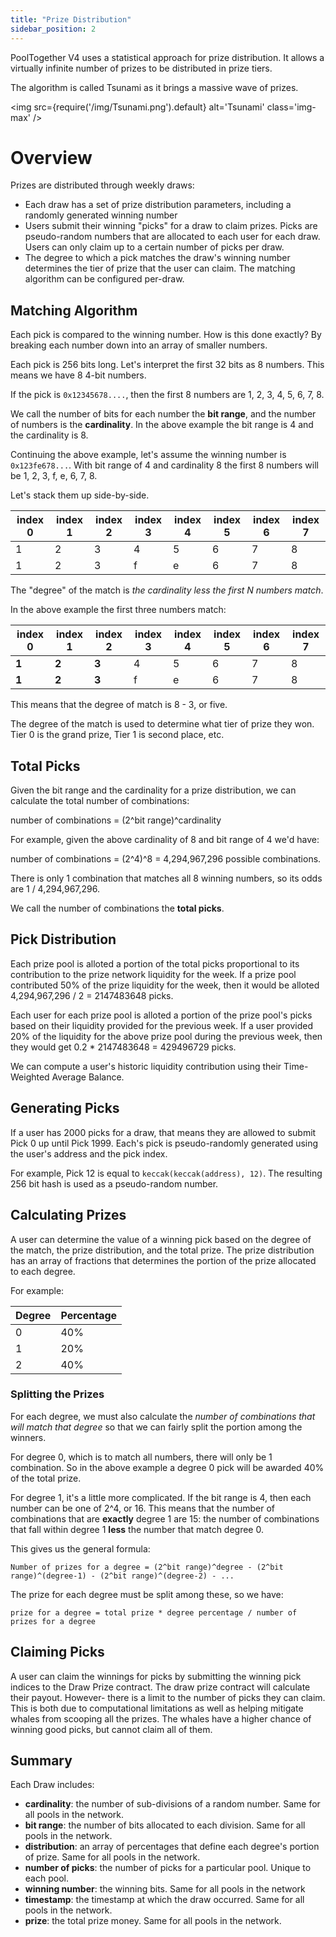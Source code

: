 ```yaml
---
title: "Prize Distribution"
sidebar_position: 2
---
```


PoolTogether V4 uses a statistical approach for prize distribution.  It allows a virtually infinite number of prizes to be distributed in prize tiers.

The algorithm is called Tsunami as it brings a massive wave of prizes.

<img
  src={require('/img/Tsunami.png').default}
  alt='Tsunami'
  class='img-max'
/>

# Overview

Prizes are distributed through weekly draws:

- Each draw has a set of prize distribution parameters, including a randomly generated winning number
- Users submit their winning "picks" for a draw to claim prizes.  Picks are pseudo-random numbers that are allocated to each user for each draw.  Users can only claim up to a certain number of picks per draw.
- The degree to which a pick matches the draw's winning number determines the tier of prize that the user can claim.  The matching algorithm can be configured per-draw.

## Matching Algorithm

Each pick is compared to the winning number.  How is this done exactly?  By breaking each number down into an array of smaller numbers.

Each pick is 256 bits long.  Let's interpret the first 32 bits as 8 numbers.  This means we have 8 4-bit numbers.

If the pick is `0x12345678....`, then the first 8 numbers are 1, 2, 3, 4, 5, 6, 7, 8.

We call the number of bits for each number the **bit range**, and the number of numbers is the **cardinality**.  In the above example the bit range is 4 and the cardinality is 8.

Continuing the above example, let's assume the winning number is `0x123fe678...`.  With bit range of 4 and cardinality 8 the first 8 numbers will be 1, 2, 3, f, e, 6, 7, 8.

Let's stack them up side-by-side.

| index 0 | index 1 | index 2 | index 3 | index 4 | index 5 | index 6 | index 7 |
| - | - | - | - | - | - | - | - |
| 1 | 2 | 3 | 4 | 5 | 6 | 7 | 8 |
| 1 | 2 | 3 | f | e | 6 | 7 | 8 |

The "degree" of the match is *the cardinality less the first N numbers match*.

In the above example the first three numbers match:

| index 0 | index 1 | index 2 | index 3 | index 4 | index 5 | index 6 | index 7 |
| - | - | - | - | - | - | - | - |
| **1** | **2** | **3** | 4 | 5 | 6 | 7 | 8 |
| **1** | **2** | **3** | f | e | 6 | 7 | 8 |

This means that the degree of match is 8 - 3, or five.

The degree of the match is used to determine what tier of prize they won.  Tier 0 is the grand prize, Tier 1 is second place, etc.

## Total Picks

Given the bit range and the cardinality for a prize distribution, we can calculate the total number of combinations:

number of combinations = (2^bit range)^cardinality

For example, given the above cardinality of 8 and bit range of 4 we'd have:

number of combinations = (2^4)^8 = 4,294,967,296 possible combinations.

There is only 1 combination that matches all 8 winning numbers, so its odds are 1 / 4,294,967,296.

We call the number of combinations the **total picks**.

## Pick Distribution

Each prize pool is alloted a portion of the total picks proportional to its contribution to the prize network liquidity for the week.  If a prize pool contributed 50% of the prize liquidity for the week, then it would be alloted 4,294,967,296 / 2 = 2147483648 picks.

Each user for each prize pool is alloted a portion of the prize pool's picks based on their liquidity provided for the previous week.  If a user provided 20% of the liquidity for the above prize pool during the previous week, then they would get 0.2 * 2147483648 = 429496729 picks.

We can compute a user's historic liquidity contribution using their Time-Weighted Average Balance.

## Generating Picks

If a user has 2000 picks for a draw, that means they are allowed to submit Pick 0 up until Pick 1999.  Each's pick is pseudo-randomly generated using the user's address and the pick index.

For example, Pick 12 is equal to `keccak(keccak(address), 12)`.  The resulting 256 bit hash is used as a pseudo-random number.

## Calculating Prizes

A user can determine the value of a winning pick based on the degree of the match, the prize distribution, and the total prize.  The prize distribution has an array of fractions that determines the portion of the prize allocated to each degree.

For example:

| Degree | Percentage |
| ------ | ---------- |
| 0 | 40% |
| 1 | 20% |
| 2 | 40% |

### Splitting the Prizes

For each degree, we must also calculate the *number of combinations that will match that degree* so that we can fairly split the portion among the winners.

For degree 0, which is to match all numbers, there will only be 1 combination.  So in the above example a degree 0 pick will be awarded 40% of the total prize.

For degree 1, it's a little more complicated.  If the bit range is 4, then each number can be one of 2^4, or 16.  This means that the number of combinations that are **exactly** degree 1 are 15: the number of combinations that fall within degree 1 **less** the number that match degree 0.

This gives us the general formula:

`Number of prizes for a degree = (2^bit range)^degree - (2^bit range)^(degree-1) - (2^bit range)^(degree-2) - ...`

The prize for each degree must be split among these, so we have:

`prize for a degree = total prize * degree percentage / number of prizes for a degree`

## Claiming Picks

A user can claim the winnings for picks by submitting the winning pick indices to the Draw Prize contract.  The draw prize contract will calculate their payout.  However- there is a limit to the number of picks they can claim.  This is both due to computational limitations as well as helping mitigate whales from scooping all the prizes.  The whales have a higher chance of winning good picks, but cannot claim all of them.

## Summary

Each Draw includes:

- **cardinality**: the number of sub-divisions of a random number.  Same for all pools in the network.
- **bit range**: the number of bits allocated to each division. Same for all pools in the network.
- **distribution**: an array of percentages that define each degree's portion of prize. Same for all pools in the network.
- **number of picks**: the number of picks for a particular pool.  Unique to each pool.
- **winning number**: the winning bits.  Same for all pools in the network
- **timestamp**: the timestamp at which the draw occurred.  Same for all pools in the network.
- **prize**: the total prize money.  Same for all pools in the network.
